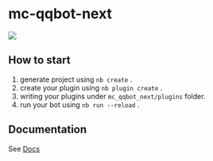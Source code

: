 # mc-qqbot-next

![](https://wakapi.xyqyear.com/api/badge/xyqyear/interval:any/project:mc-qqbot-next)

## How to start

1. generate project using `nb create` .
2. create your plugin using `nb plugin create` .
3. writing your plugins under `mc_qqbot_next/plugins` folder.
4. run your bot using `nb run --reload` .

## Documentation

See [Docs](https://nonebot.dev/)
